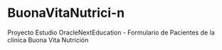 # BuonaVitaNutrici-n
Proyecto Estudio OracleNextEducation - Formulario de Pacientes de la clinica Buona Vita Nutrición

